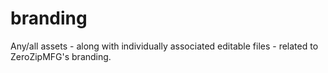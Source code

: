 # branding
Any/all assets - along with individually associated editable files - related to ZeroZipMFG's branding.
